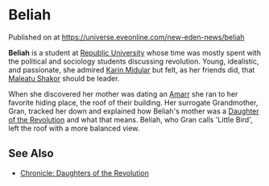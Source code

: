 # Beliah
Published on  at https://universe.eveonline.com/new-eden-news/beliah

**Beliah** is a student at [Republic University](5MIk5pq00NX5NDS9mcLcpv) whose time was mostly spent with the political and sociology students discussing revolution. Young, idealistic, and passionate, she admired [Karin Midular](3KxlNVAeglPj5ZH0sf3U2j) but felt, as her friends did, that [Maleatu Shakor](3H5EVyO9kiyIUOEELIqOlV) should be leader.

When she discovered her mother was dating an [Amarr](6BPFRy27fN4LnYlIyzvEwo) she ran to her favorite hiding place, the roof of their building. Her surrogate Grandmother, Gran, tracked her down and explained how Beliah's mother was a [Daughter of the Revolution](5cNK0teHN5X2tixANHvsmg) and what that means.
Beliah, who Gran calls 'Little Bird', left the roof with a more balanced view.

See Also
--------

-   [Chronicle: Daughters of the Revolution](7jUQvAWPeyNENGhIgq8Hd7)
